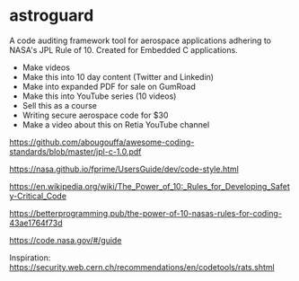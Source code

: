 # astroguard
A code auditing framework tool for aerospace applications adhering to NASA's JPL Rule of 10. Created for Embedded C applications.


- Make videos
- Make this into 10 day content (Twitter and Linkedin)
- Make into expanded PDF for sale on GumRoad
- Make this into YouTube series (10 videos)
- Sell this as a course
- Writing secure aerospace code for $30
- Make a video about this on Retia YouTube channel

https://github.com/abougouffa/awesome-coding-standards/blob/master/jpl-c-1.0.pdf

https://nasa.github.io/fprime/UsersGuide/dev/code-style.html

https://en.wikipedia.org/wiki/The_Power_of_10:_Rules_for_Developing_Safety-Critical_Code

https://betterprogramming.pub/the-power-of-10-nasas-rules-for-coding-43ae1764f73d

https://code.nasa.gov/#/guide

Inspiration:
https://security.web.cern.ch/recommendations/en/codetools/rats.shtml
